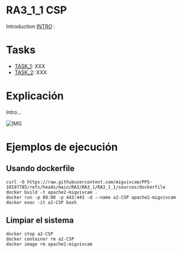 # RA3_1_1 CSP

Introduction [INTRO](URL_TASKS) :

# Tasks

* [TASK_1](#URL_TASK_1): XXX
* [TASK_2](#URL_TASK_2): XXX

# Explicación

Intro...

![IMG](URL_IMG)

# Ejemplos de ejecución
## Usando dockerfile
```
curl -O https://raw.githubusercontent.com/migvivcam/PPS-10197785/refs/heads/main/RA3/RA3_1/RA3_1_1/sources/dockerfile
docker build -t apache2-migvivcam .
docker run -p 80:80 -p 443:443 -d --name a2-CSP apache2-migvivcam
docker exec -it a2-CSP bash
```
## Limpiar el sistema
```
docker stop a2-CSP
docker container rm a2-CSP
docker image rm apache2-migvivcam
```